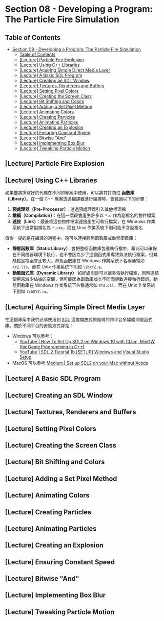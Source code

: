# Section 08 - Developing a Program: The Particle Fire Simulation

## Table of Contents

- [Section 08 - Developing a Program: The Particle Fire Simulation](#section-08---developing-a-program-the-particle-fire-simulation)
  - [Table of Contents](#table-of-contents)
  - [[Lecture] Particle Fire Explosion](#lecture-particle-fire-explosion)
  - [[Lecture] Using C++ Libraries](#lecture-using-c-libraries)
  - [[Lecture] Aquiring Simple Direct Media Layer](#lecture-aquiring-simple-direct-media-layer)
  - [[Lecture] A Basic SDL Program](#lecture-a-basic-sdl-program)
  - [[Lecture] Creating an SDL Window](#lecture-creating-an-sdl-window)
  - [[Lecture] Textures, Renderers and Buffers](#lecture-textures-renderers-and-buffers)
  - [[Lecture] Setting Pixel Colors](#lecture-setting-pixel-colors)
  - [[Lecture] Creating the Screen Class](#lecture-creating-the-screen-class)
  - [[Lecture] Bit Shifting and Colors](#lecture-bit-shifting-and-colors)
  - [[Lecture] Adding a Set Pixel Method](#lecture-adding-a-set-pixel-method)
  - [[Lecture] Animating Colors](#lecture-animating-colors)
  - [[Lecture] Creating Particles](#lecture-creating-particles)
  - [[Lecture] Animating Particles](#lecture-animating-particles)
  - [[Lecture] Creating an Explosion](#lecture-creating-an-explosion)
  - [[Lecture] Ensuring Constant Speed](#lecture-ensuring-constant-speed)
  - [[Lecture] Bitwise "And"](#lecture-bitwise-%22and%22)
  - [[Lecture] Implementing Box Blur](#lecture-implementing-box-blur)
  - [[Lecture] Tweaking Particle Motion](#lecture-tweaking-particle-motion)

## [Lecture] Particle Fire Explosion



## [Lecture] Using C++ Libraries

如果要將撰寫好的代碼在不同的專案中使用，可以將其打包成 **函數庫（Library）**。在一個 C++ 專案透過編譯器進行編譯時，會經過以下的步驟：

1. **預處理器（Pre-Processor）**：透過預處理器引入其他標頭檔
2. **彙編（Compilation）**：在這一階段會產生許多以 `*.o` 作為副檔名的物件檔案
3. **連接（Link）**：最後將這些物件檔案連接產生可執行檔案，在 Windows 作業系統下通常副檔名為 `*.exe`，而在 Unix 作業系統下則可能不含副檔名

值得一提的是在編譯的過程中，還可以連接靜態函數庫或動態函數庫：

- **靜態函數庫（Static Library）** 會把整個函數庫包進執行檔中，藉此可以確保在不同機器環境下執行，也不會因為少了這個函式庫導致無法執行檔案，但其缺點是檔案會比較大。靜態函數庫在 Windows 作業系統下名稱通常如 `XYZ.lib`，而在 Unix 作業系統下則如 `libXYZ.a`。
- **動態函式庫（Dynamic Library）** 的好處則是可以讓多個執行檔案，同時連結使用來減少佔據的空間，但可能因為函數庫版本不同而導致連接執行錯誤。動態函數庫在 Windows 作業系統下名稱通常如 `XYZ.dll`，而在 Unix 作業系統下則如 `libXYZ.so`。

## [Lecture] Aquiring Simple Direct Media Layer

在這個專案中我們必須使用到 [SDL](https://www.libsdl.org/) 這套開放式原始碼的跨平台多媒體開發函式庫。關於不同平台的安裝方式詳見：

- Windows 可以參考：
  - [YouTube | How To Set Up SDL2 on Windows 10 with CLion, MinGW (for Game Programming in C++)](https://www.youtube.com/watch?v=7sIBklOTImI)
  - [YouTube | SDL 2 Tutorial 1b [SETUP] Windows and Visual Studio Setup](https://www.youtube.com/watch?v=Sfn7yOiwJLw)
- MacOS 可以參考 [Medium | Set up SDL2 on your Mac without Xcode](https://medium.com/@edkins.sarah/set-up-sdl2-on-your-mac-without-xcode-6b0c33b723f7)

## [Lecture] A Basic SDL Program

## [Lecture] Creating an SDL Window

## [Lecture] Textures, Renderers and Buffers

## [Lecture] Setting Pixel Colors

## [Lecture] Creating the Screen Class

## [Lecture] Bit Shifting and Colors

## [Lecture] Adding a Set Pixel Method

## [Lecture] Animating Colors

## [Lecture] Creating Particles

## [Lecture] Animating Particles

## [Lecture] Creating an Explosion

## [Lecture] Ensuring Constant Speed

## [Lecture] Bitwise "And"

## [Lecture] Implementing Box Blur

## [Lecture] Tweaking Particle Motion
